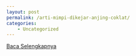 ```yaml
---
layout: post
permalink: /arti-mimpi-dikejar-anjing-coklat/
categories:
    - Uncategorized
---
```


[Baca Selengkapnya](/01)